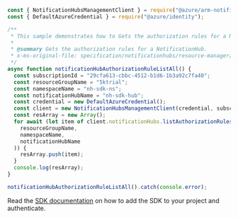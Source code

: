 ```javascript
const { NotificationHubsManagementClient } = require("@azure/arm-notificationhubs");
const { DefaultAzureCredential } = require("@azure/identity");

/**
 * This sample demonstrates how to Gets the authorization rules for a NotificationHub.
 *
 * @summary Gets the authorization rules for a NotificationHub.
 * x-ms-original-file: specification/notificationhubs/resource-manager/Microsoft.NotificationHubs/stable/2017-04-01/examples/NotificationHubs/NotificationHubAuthorizationRuleListAll.json
 */
async function notificationHubAuthorizationRuleListAll() {
  const subscriptionId = "29cfa613-cbbc-4512-b1d6-1b3a92c7fa40";
  const resourceGroupName = "5ktrial";
  const namespaceName = "nh-sdk-ns";
  const notificationHubName = "nh-sdk-hub";
  const credential = new DefaultAzureCredential();
  const client = new NotificationHubsManagementClient(credential, subscriptionId);
  const resArray = new Array();
  for await (let item of client.notificationHubs.listAuthorizationRules(
    resourceGroupName,
    namespaceName,
    notificationHubName
  )) {
    resArray.push(item);
  }
  console.log(resArray);
}

notificationHubAuthorizationRuleListAll().catch(console.error);
```

Read the [SDK documentation](https://github.com/Azure/azure-sdk-for-js/blob/%40azure%2Farm-notificationhubs_2.0.1/sdk/notificationhubs/arm-notificationhubs/README.md) on how to add the SDK to your project and authenticate.
